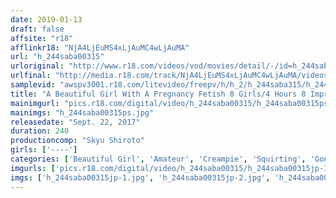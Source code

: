 ```yaml
---
date: 2019-01-13
draft: false
affsite: "r18"
afflinkr18: "NjA4LjEuMS4xLjAuMC4wLjAuMA"
url: "h_244saba00315"
urloriginal: "http://www.r18.com/videos/vod/movies/detail/-/id=h_244saba00315"
urlfinal: "http://media.r18.com/track/NjA4LjEuMS4xLjAuMC4wLjAuMA/videos/vod/movies/detail/-/id=h_244saba00315"
samplevid: "awspv3001.r18.com/litevideo/freepv/h/h_2/h_244saba315/h_244saba315_dmb_w.mp4"
title: "A Beautiful Girl With A Pregnancy Fetish 8 Girls/4 Hours 8 Impregnating Cum Shots From The Cocks Of Dirty Old Men! SABA-315"
mainimgurl: "pics.r18.com/digital/video/h_244saba00315/h_244saba00315ps.jpg"
mainimgs: "h_244saba00315ps.jpg"
releasedate: "Sept. 22, 2017"
duration: 240
productioncomp: "Skyu Shiroto"
girls: ['----']
categories: ['Beautiful Girl', 'Amateur', 'Creampie', 'Squirting', 'Gonzo', 'Over 4 Hours']
imgurls: ['pics.r18.com/digital/video/h_244saba00315/h_244saba00315jp-1.jpg', 'pics.r18.com/digital/video/h_244saba00315/h_244saba00315jp-2.jpg', 'pics.r18.com/digital/video/h_244saba00315/h_244saba00315jp-3.jpg', 'pics.r18.com/digital/video/h_244saba00315/h_244saba00315jp-4.jpg', 'pics.r18.com/digital/video/h_244saba00315/h_244saba00315jp-5.jpg', 'pics.r18.com/digital/video/h_244saba00315/h_244saba00315jp-6.jpg', 'pics.r18.com/digital/video/h_244saba00315/h_244saba00315jp-7.jpg', 'pics.r18.com/digital/video/h_244saba00315/h_244saba00315jp-8.jpg', 'pics.r18.com/digital/video/h_244saba00315/h_244saba00315jp-9.jpg', 'pics.r18.com/digital/video/h_244saba00315/h_244saba00315jp-10.jpg', 'pics.r18.com/digital/video/h_244saba00315/h_244saba00315jp-11.jpg', 'pics.r18.com/digital/video/h_244saba00315/h_244saba00315jp-12.jpg', 'pics.r18.com/digital/video/h_244saba00315/h_244saba00315jp-13.jpg', 'pics.r18.com/digital/video/h_244saba00315/h_244saba00315jp-14.jpg', 'pics.r18.com/digital/video/h_244saba00315/h_244saba00315jp-15.jpg', 'pics.r18.com/digital/video/h_244saba00315/h_244saba00315jp-16.jpg', 'pics.r18.com/digital/video/h_244saba00315/h_244saba00315jp-17.jpg', 'pics.r18.com/digital/video/h_244saba00315/h_244saba00315jp-18.jpg', 'pics.r18.com/digital/video/h_244saba00315/h_244saba00315jp-19.jpg', 'pics.r18.com/digital/video/h_244saba00315/h_244saba00315jp-20.jpg']
imgs: ['h_244saba00315jp-1.jpg', 'h_244saba00315jp-2.jpg', 'h_244saba00315jp-3.jpg', 'h_244saba00315jp-4.jpg', 'h_244saba00315jp-5.jpg', 'h_244saba00315jp-6.jpg', 'h_244saba00315jp-7.jpg', 'h_244saba00315jp-8.jpg', 'h_244saba00315jp-9.jpg', 'h_244saba00315jp-10.jpg', 'h_244saba00315jp-11.jpg', 'h_244saba00315jp-12.jpg', 'h_244saba00315jp-13.jpg', 'h_244saba00315jp-14.jpg', 'h_244saba00315jp-15.jpg', 'h_244saba00315jp-16.jpg', 'h_244saba00315jp-17.jpg', 'h_244saba00315jp-18.jpg', 'h_244saba00315jp-19.jpg', 'h_244saba00315jp-20.jpg']
---
```

